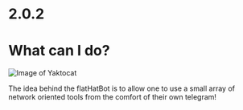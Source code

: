 # 2.0.2
# What can I do?
![Image of Yaktocat](https://media.discordapp.net/attachments/665150642700156951/763855369645850625/sombrero-02.png)

The idea behind the flatHatBot is to allow one to use a small array of network oriented tools from the comfort of their own telegram!

